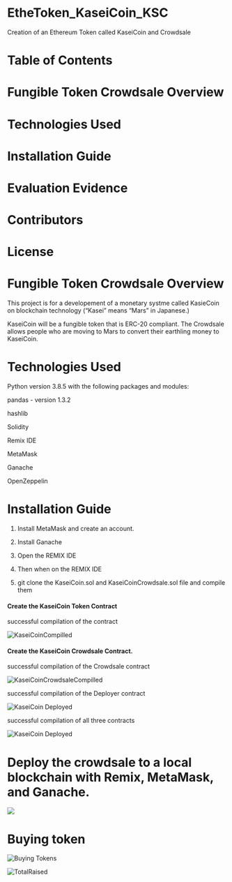 #  EtheToken_KaseiCoin_KSC

Creation of an Ethereum Token called KaseiCoin and Crowdsale


# Table of Contents

# Fungible Token Crowdsale Overview

# Technologies Used

# Installation Guide

# Evaluation Evidence

# Contributors

# License


# Fungible Token Crowdsale Overview

This project is for a developement of a monetary systme called KasieCoin  on blockchain technology (“Kasei” means “Mars” in Japanese.)

KaseiCoin will be a fungible token that is ERC-20 compliant. The Crowdsale allows people who are moving to Mars to convert their earthling money to KaseiCoin.

# Technologies Used 

Python version 3.8.5 with the following packages and modules:

pandas - version 1.3.2 

hashlib

Solidity

Remix IDE

MetaMask 

Ganache 

OpenZeppelin 

# Installation Guide

1. Install MetaMask and create an account. 

3. Install Ganache
 
5. Open the REMIX IDE 
 
7. Then when on the REMIX IDE

8. git clone the KaseiCoin.sol and KaseiCoinCrowdsale.sol file and compile them



#### Create the KaseiCoin Token Contract

successful compilation of the contract

![KaseiCoinCompilled](https://github.com/shangfii/EtheToken_KaseiCoin_KSC/blob/main/EvaluationEvidence/KasieCoinCompilled.gif)

#### Create the KaseiCoin Crowdsale Contract.

successful compilation of the Crowdsale contract

![KaseiCoinCrowdsaleCompilled](https://github.com/shangfii/EtheToken_KaseiCoin_KSC/blob/main/EvaluationEvidence/CrowdSaleCompilled.gif)


successful compilation of the Deployer contract

![KaseiCoin Deployed](https://github.com/shangfii/EtheToken_KaseiCoin_KSC/blob/main/EvaluationEvidence/DeployerAdded.gif)

successful compilation of all three contracts 

![KaseiCoin Deployed](https://github.com/shangfii/EtheToken_KaseiCoin_KSC/blob/main/EvaluationEvidence/DeployerAdded.gif)

# Deploy the crowdsale to a local blockchain with Remix, MetaMask, and Ganache.

![](https://github.com/shangfii/EtheToken_KaseiCoin_KSC/blob/main/EvaluationEvidence/CrowdSaleDepoyments.gif)

# Buying token

![Buying Tokens](https://github.com/shangfii/EtheToken_KaseiCoin_KSC/blob/main/EvaluationEvidence/buyingtokens.gif)

![TotalRaised](https://github.com/shangfii/EtheToken_KaseiCoin_KSC/blob/main/EvaluationEvidence/TotalRaised.gif)



